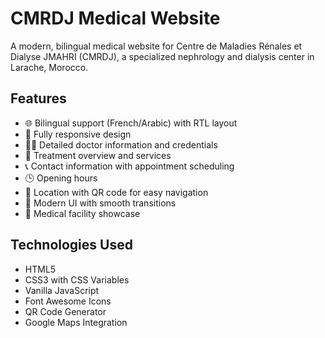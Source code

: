 # CMRDJ Medical Website

A modern, bilingual medical website for Centre de Maladies Rénales et Dialyse JMAHRI (CMRDJ), a specialized nephrology and dialysis center in Larache, Morocco.

## Features

- 🌐 Bilingual support (French/Arabic) with RTL layout
- 📱 Fully responsive design
- 👩‍⚕️ Detailed doctor information and credentials
- 💉 Treatment overview and services
- 📞 Contact information with appointment scheduling
- 🕒 Opening hours
- 📍 Location with QR code for easy navigation
- 🎨 Modern UI with smooth transitions
- 🏥 Medical facility showcase

## Technologies Used

- HTML5
- CSS3 with CSS Variables
- Vanilla JavaScript
- Font Awesome Icons
- QR Code Generator
- Google Maps Integration

